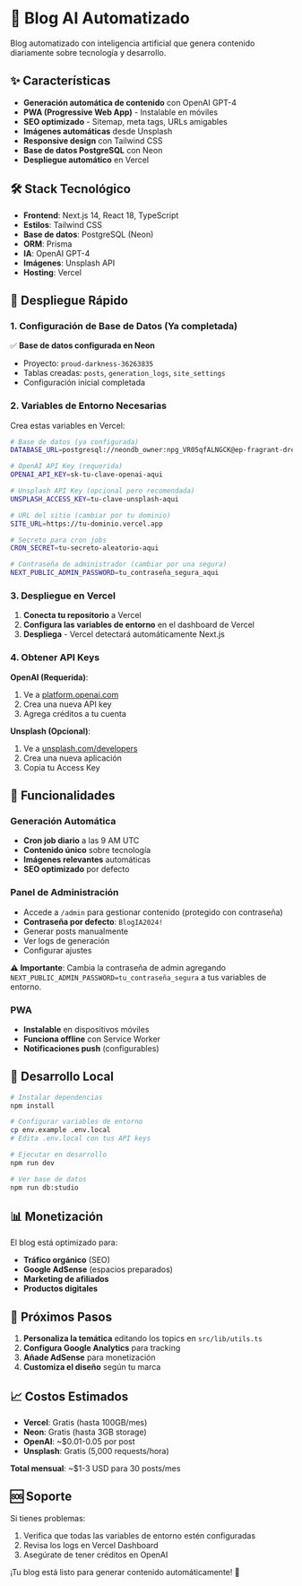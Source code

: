 # 🚀 Blog AI Automatizado

Blog automatizado con inteligencia artificial que genera contenido diariamente sobre tecnología y desarrollo.

## ✨ Características

- **Generación automática de contenido** con OpenAI GPT-4
- **PWA (Progressive Web App)** - Instalable en móviles
- **SEO optimizado** - Sitemap, meta tags, URLs amigables
- **Imágenes automáticas** desde Unsplash
- **Responsive design** con Tailwind CSS
- **Base de datos PostgreSQL** con Neon
- **Despliegue automático** en Vercel

## 🛠️ Stack Tecnológico

- **Frontend**: Next.js 14, React 18, TypeScript
- **Estilos**: Tailwind CSS
- **Base de datos**: PostgreSQL (Neon)
- **ORM**: Prisma
- **IA**: OpenAI GPT-4
- **Imágenes**: Unsplash API
- **Hosting**: Vercel

## 🚀 Despliegue Rápido

### 1. Configuración de Base de Datos (Ya completada)
✅ **Base de datos configurada en Neon**
- Proyecto: `proud-darkness-36263835`
- Tablas creadas: `posts`, `generation_logs`, `site_settings`
- Configuración inicial completada

### 2. Variables de Entorno Necesarias

Crea estas variables en Vercel:

```bash
# Base de datos (ya configurada)
DATABASE_URL=postgresql://neondb_owner:npg_VR05qfALNGCK@ep-fragrant-dream-acuele7g-pooler.sa-east-1.aws.neon.tech/neondb?sslmode=require

# OpenAI API Key (requerida)
OPENAI_API_KEY=sk-tu-clave-openai-aqui

# Unsplash API Key (opcional pero recomendada)
UNSPLASH_ACCESS_KEY=tu-clave-unsplash-aqui

# URL del sitio (cambiar por tu dominio)
SITE_URL=https://tu-dominio.vercel.app

# Secreto para cron jobs
CRON_SECRET=tu-secreto-aleatorio-aqui

# Contraseña de administrador (cambiar por una segura)
NEXT_PUBLIC_ADMIN_PASSWORD=tu_contraseña_segura_aqui
```

### 3. Despliegue en Vercel

1. **Conecta tu repositorio** a Vercel
2. **Configura las variables de entorno** en el dashboard de Vercel
3. **Despliega** - Vercel detectará automáticamente Next.js

### 4. Obtener API Keys

**OpenAI (Requerida)**:
1. Ve a [platform.openai.com](https://platform.openai.com/api-keys)
2. Crea una nueva API key
3. Agrega créditos a tu cuenta

**Unsplash (Opcional)**:
1. Ve a [unsplash.com/developers](https://unsplash.com/developers)
2. Crea una nueva aplicación
3. Copia tu Access Key

## 📱 Funcionalidades

### Generación Automática
- **Cron job diario** a las 9 AM UTC
- **Contenido único** sobre tecnología
- **Imágenes relevantes** automáticas
- **SEO optimizado** por defecto

### Panel de Administración
- Accede a `/admin` para gestionar contenido (protegido con contraseña)
- **Contraseña por defecto**: `BlogIA2024!`
- Generar posts manualmente
- Ver logs de generación
- Configurar ajustes

**⚠️ Importante**: Cambia la contraseña de admin agregando `NEXT_PUBLIC_ADMIN_PASSWORD=tu_contraseña_segura` a tus variables de entorno.

### PWA
- **Instalable** en dispositivos móviles
- **Funciona offline** con Service Worker
- **Notificaciones push** (configurables)

## 🔧 Desarrollo Local

```bash
# Instalar dependencias
npm install

# Configurar variables de entorno
cp env.example .env.local
# Edita .env.local con tus API keys

# Ejecutar en desarrollo
npm run dev

# Ver base de datos
npm run db:studio
```

## 📊 Monetización

El blog está optimizado para:
- **Tráfico orgánico** (SEO)
- **Google AdSense** (espacios preparados)
- **Marketing de afiliados**
- **Productos digitales**

## 🎯 Próximos Pasos

1. **Personaliza la temática** editando los topics en `src/lib/utils.ts`
2. **Configura Google Analytics** para tracking
3. **Añade AdSense** para monetización
4. **Customiza el diseño** según tu marca

## 📈 Costos Estimados

- **Vercel**: Gratis (hasta 100GB/mes)
- **Neon**: Gratis (hasta 3GB storage)
- **OpenAI**: ~$0.01-0.05 por post
- **Unsplash**: Gratis (5,000 requests/hora)

**Total mensual**: ~$1-3 USD para 30 posts/mes

## 🆘 Soporte

Si tienes problemas:
1. Verifica que todas las variables de entorno estén configuradas
2. Revisa los logs en Vercel Dashboard
3. Asegúrate de tener créditos en OpenAI

¡Tu blog está listo para generar contenido automáticamente! 🎉
